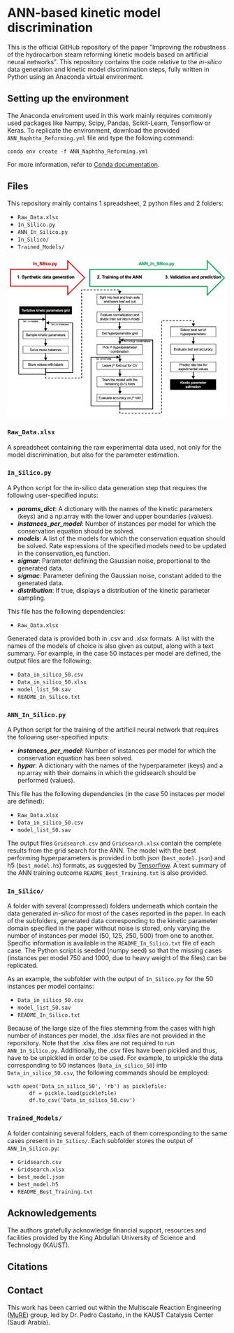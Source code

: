 # ANN-based kinetic model discrimination 
This is the official GitHub repository of the paper "Improving the robustness of the hydrocarbon steam reforming kinetic models based on artificial neural networks". This repository contains the code relative to the *in-silico* data generation and kinetic model discrimination steps, fully written in Python using an Anaconda virtual environment.

## Setting up the environment
The Anaconda enviroment used in this work mainly requires commonly used packages like Numpy, Scipy, Pandas, Scikit-Learn, Tensorflow or Keras. To replicate the environment, download the provided ```ANN_Naphtha_Reforming.yml``` file and type the following command:
```
conda env create -f ANN_Naphtha_Reforming.yml
```
For more information, refer to [Conda documentation](https://conda.io/projects/conda/en/latest/user-guide/tasks/manage-environments.html#creating-an-environment-from-an-environment-yml-file).

## Files
This repository mainly contains 1 spreadsheet, 2 python files and 2 folders:
- ```Raw_Data.xlsx```
- ```In_Silico.py```
- ```ANN_In_Silico.py```
- ```In_Silico/```
- ```Trained_Models/```

![Workflow](/images/Workflow.jpeg)

### ```Raw_Data.xlsx```
A spreadsheet containing the raw experimental data used, not only for the model discrimination, but also for the parameter estimation.

### ```In_Silico.py```
A Python script for the in-silico data generation step that requires the following user-specified inputs:
- ***params_dict***: A dictionary with the names of the kinetic parameters (keys) and a np.array with the lower and upper boundaries (values).
- ***instances_per_model***: Number of instances per model for which the conservation equation should be solved.
- ***models***: A list of the models for which the conservation equation should be solved. Rate expressions of the specified models need to be updated in the conservation_eq function.
- ***sigmar***: Parameter defining the Gaussian noise, proportional to the generated data.
- ***sigmac***: Parameter defining the Gaussian noise, constant added to the generated data.
- ***distribution***: If true, displays a distribution of the kinetic parameter sampling.

This file has the following dependencies:
- ```Raw_Data.xlsx```

Generated data is provided both in .csv and .xlsx formats. A list with the names of the models of choice is also given as output, along with a text summary. For example, in the case 50 instaces per model are defined, the output files are the following:  
- ```Data_in_silico_50.csv```
- ```Data_in_silico_50.xlsx```
- ```model_list_50.sav```
- ```README_In_Silico.txt```

### ```ANN_In_Silico.py```
A Python script for the training of the artificil neural network that requires the following user-specified inputs:
- ***instances_per_model***: Number of instances per model for which the conservation equation has been solved.
- ***hypar***: A dictionary with the names of the hyperparameter (keys) and a np.array with their domains in which the gridsearch should be performed (values).

This file has the following dependencies (in the case 50 instaces per model are defined):
- ```Raw_Data.xlsx```
- ```Data_in_silico_50.csv```
- ```model_list_50.sav```

The output files ```Gridsearch.csv``` and ```Gridsearch.xlsx``` contain the complete results from the grid search for the ANN. The model with the best performing hyperparameters is provided in both json (```best_model.json```) and h5 (```best_model.h5```) formats, as suggested by [Tensorflow](https://www.tensorflow.org/guide/keras/save_and_serialize). A text summary of the ANN training outcome ```README_Best_Training.txt``` is also provided.

### ```In_Silico/```
A folder with several (compressed) folders underneath which contain the data generated *in-silico* for most of the cases reported in the paper. In each of the subfolders, generated data corresponding to the kinetic parameter domain specified in the paper without noise is stored, only varying the number of instances per model (50, 125, 250, 500) from one to another. Specific information is available in the ```README_In_Silico.txt``` file of each case. The Python script is seeded (numpy seed) so that the missing cases (instances per model 750 and 1000, due to heavy weight of the files) can be replicated.

As an example, the subfolder with the output of ```In_Silico.py``` for the 50 instances per model contains:
- ```Data_in_silico_50.csv```
- ```model_list_50.sav```
- ```README_In_Silico.txt```

Because of the large size of the files stemming from the cases with high number of instances per model, the .xlsx files are not provided in the reporsitory. Note that the .xlsx files are not required to run ```ANN_In_Silico.py```. Additionally, the .csv files have been pickled and thus, have to be unpickled in order to be used. For example, to unpickle the data corresponding to 50 instances (```Data_in_silico_50```) into ```Data_in_silico_50.csv```, the following commands should be employed:
```
with open('Data_in_silico_50', 'rb') as picklefile:
       df = pickle.load(picklefile)
       df.to_csv('Data_in_silico_50.csv')
```

### ```Trained_Models/```
A folder containing several folders, each of them corresponding to the same cases present in ```In_Silico/```. Each subfolder stores the output of ```ANN_In_Silico.py```:
- ```Gridsearch.csv``` 
- ```Gridsearch.xlsx```
- ```best_model.json```
- ```best_model.h5```
- ```README_Best_Training.txt``` 

## Acknowledgements
The authors gratefully acknowledge financial support, resources and facilities provided by the King Abdullah University of Science and Technology (KAUST). 

## Citations

## Contact 
This work has been carried out within the Multiscale Reaction Engineering ([MuRE](https://mure.kaust.edu.sa)) group, led by Dr. Pedro Castaño, in the KAUST Catalysis Center (Saudi Arabia).
